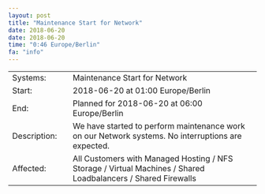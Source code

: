 ```yaml
---
layout: post
title: "Maintenance Start for Network"
date: 2018-06-20
date: 2018-06-20
time: "0:46 Europe/Berlin"
fa: "info"
---
```


|                   |   |                                                                      |
|-------------------|---|----------------------------------------------------------------------|
| Systems:          |   | Maintenance Start for Network|
| Start:            |   | 2018-06-20 at 01:00 Europe/Berlin |
| End:              |   | Planned for 2018-06-20 at 06:00  Europe/Berlin |
| Description:      |   | We have started to perform maintenance work on our Network systems. No interruptions are expected. |
| Affected:         |   | All Customers with Managed Hosting / NFS Storage / Virtual Machines / Shared Loadbalancers / Shared Firewalls |